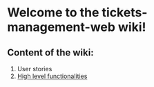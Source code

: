 # Welcome to the tickets-management-web wiki!

## Content of the wiki:
1. User stories
1. [High level functionalities](https://github.com/vgkienzler/tickets-management-web/wiki/Functionalities)
